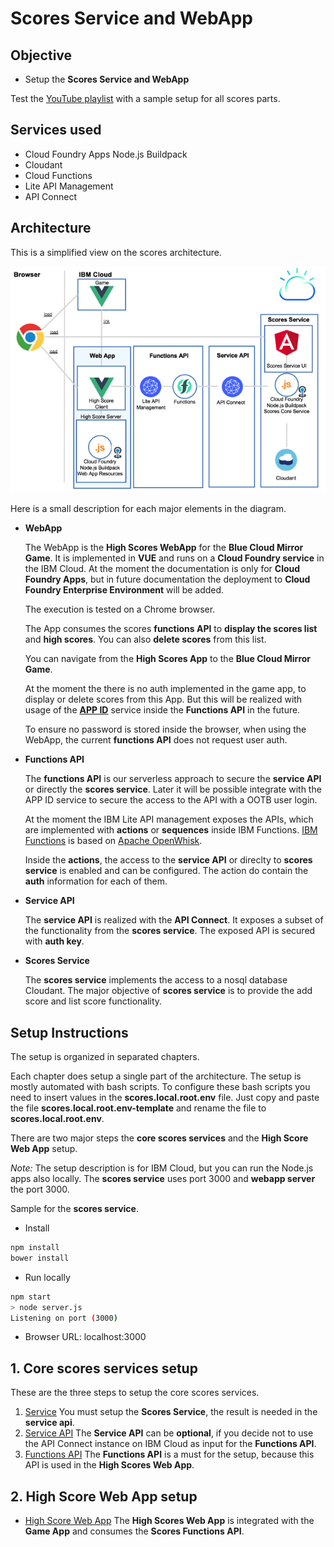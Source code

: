 # Scores Service and WebApp

## Objective

* Setup the **Scores Service and WebApp**

Test the 
[YouTube playlist](https://www.youtube.com/playlist?list=PLUte4WEyMEjWjJSL_MG692rL_hOna7MbD) with a sample setup for all scores parts.

## Services used

* Cloud Foundry Apps Node.js Buildpack
* Cloudant
* Cloud Functions
* Lite API Management
* API Connect

## Architecture

This is a simplified view on the scores architecture.

![scores service api](docimages/scores-architecture.png)

Here is a small description for each major elements in the diagram.

* **WebApp**
  
  The WebApp is the **High Scores WebApp** for the **Blue Cloud Mirror Game**.
  It is implemented in **VUE** and runs on a **Cloud Foundry service** in the IBM Cloud.
  At the moment the documentation is only for **Cloud Foundry Apps**, but in future documentation the deployment to **Cloud Foundry Enterprise Environment** will be added. 
  
  The execution is tested on a Chrome browser.

  The App consumes the scores **functions API** to **display the scores list** and **high scores**. You can also **delete scores** from this list.

  You can navigate from the **High Scores App** to the **Blue Cloud Mirror Game**.

  At the moment the there is no auth implemented in the game app, to display or delete scores from this App.
  But this will be realized with usage of the [**APP ID**](https://www.ibm.com/cloud/app-id) service inside the **Functions API** in the future.

  To ensure no password is stored inside the browser, when using the WebApp, the current **functions API** does not request user auth.

* **Functions API**
   
  The **functions API** is our serverless approach to secure the **service API** or directly the **scores service**. 
  Later it will be possible integrate with the APP ID service to secure the access to the API with a OOTB user login.
    
  At the moment the IBM Lite API management exposes the APIs, which are implemented with **actions** or **sequences** inside IBM Functions. [IBM Functions](https://console.bluemix.net/openwhisk/) is based on [Apache OpenWhisk](https://openwhisk.apache.org/).

  Inside the **actions**, the access to the **service API** or direclty to **scores service** is enabled and can be configured. The action do contain the **auth** information for each of them.

* **Service API**

  The **service API** is realized with the **API Connect**. It exposes a subset of the functionality from the **scores service**.
  The exposed API is secured with **auth key**.

* **Scores Service**
  
  The **scores service** implements the access to a nosql database Cloudant. The major objective of **scores service** is to provide the add score and list score functionality.
   

## Setup Instructions

The setup is organized in separated chapters.

Each chapter does setup a single part of the architecture. The setup is mostly automated with bash scripts. 
To configure these bash scripts you need to insert values in the **scores.local.root.env** file. Just copy and paste the file  **scores.local.root.env-template** and rename the file to **scores.local.root.env**.

There are two major steps the **core scores services** and the **High Score Web App** setup.

_Note:_ The setup description is for IBM Cloud, but you can run the Node.js apps also locally.
The **scores service** uses port 3000 and **webapp server** the port 3000.

Sample for the **scores service**.

 * Install
 ```sh
 npm install
 bower install
 ```
 * Run locally
 ```sh
 npm start
 > node server.js
 Listening on port (3000)
 ```

* Browser URL: localhost:3000


## 1. Core scores services setup

These are the three steps to setup the core scores services.

1. [Service](./service) 
You must setup the **Scores Service**, the result is needed in the **service api**. 
2. [Service API](./service-api) 
The **Service API** can be **optional**, if you decide not to use the API Connect instance on IBM Cloud as input for the **Functions API**.
3. [Functions API](./functions-api)
The **Functions API** is a must for the setup, because this API is used in the **High Scores Web App**.

## 2. High Score Web App setup

* [High Score Web App](./webapp)
The **High Scores Web App** is integrated with the **Game App** and consumes the **Scores Functions API**.

